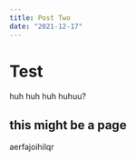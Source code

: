 ```yaml
---
title: Post Two
date: "2021-12-17"
---
```


# Test

huh huh huh huhuu?

## this might be a page

aerfajoihilqr
